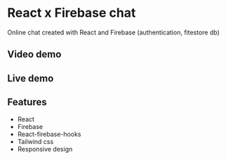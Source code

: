 # React x Firebase chat
Online chat created with React and Firebase (authentication, fitestore db)

## Video demo

## Live demo

## Features
* React
* Firebase
* React-firebase-hooks
* Tailwind css
* Responsive design

